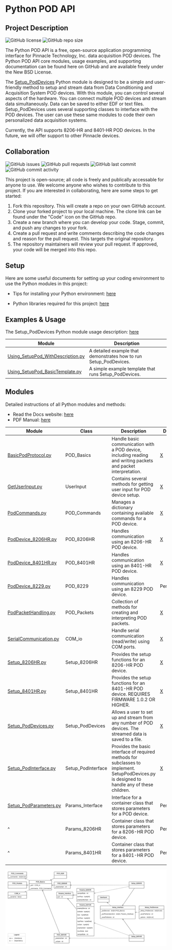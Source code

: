 # Python POD API

## Project Description 

![GitHub license](https://img.shields.io/github/license/Pinnacle-Technology-Inc/Python-POD-API)
![GitHub repo size](https://img.shields.io/github/repo-size/Pinnacle-Technology-Inc/Python-POD-API)

The Python POD API is a free, open-source application programming interface for Pinnacle Technology, Inc. data acquisition POD devices. The Python POD API core modules, usage examples, and supporting documentation can be found here on GitHub and are available freely under the New BSD License. 

The [Setup_PodDevices](/Documents/API_Manuals/Setup_PodDevices-Usage.pdf) Python module is designed to be a simple and user-friendly method to setup and stream data from Data Conditioning and Acquisition System POD devices. With this module, you can control several aspects of the hardware. You can connect multiple POD devices and stream data simultaneously. Data can be saved to either EDF or text files. Setup_PodDevices uses several supporting classes to interface with the POD devices. The user can use these same modules to code their own personalized data acquisition systems. 

Currently, the API supports 8206-HR and 8401-HR POD devices. In the future, we will offer support to other Pinnacle devices. 

## Collaboration 

![GitHub issues](https://img.shields.io/github/issues-raw/Pinnacle-Technology-Inc/Python-POD-API)
![GitHub pull requests](https://img.shields.io/github/issues-pr-raw/Pinnacle-Technology-Inc/Python-POD-API)
![GitHub last commit](https://img.shields.io/github/last-commit/Pinnacle-Technology-Inc/Python-POD-API)
![GitHub commit activity](https://img.shields.io/github/commit-activity/m/Pinnacle-Technology-Inc/Python-POD-API)

This project is open-source; all code is freely and publically accessable for anyone to use. We welcome anyone who wishes to contribute to this project. If you are interested in collaborating, here are some steps to get started: 

1. Fork this repository. This will create a repo on your own GitHub account.
2. Clone your forked project to your local machine. The clone link can be found under the "Code" icon on the GitHub repo.
3. Create a new branch where you can develop your code. Stage, commit, and push any changes to your fork.
4. Create a pull request and write comments describing the code changes and reason for the pull request. This targets the original repository.
5. The repository maintainers will review your pull request. If approved, your code will be merged into this repo. 

## Setup

Here are some useful documents for setting up your coding environment to use the Python modules in this project:

* Tips for installing your Python environment: [here](/Documents/Programming_Tutorials/PythonEnviornmentTips.txt)

* Python libraries required for this project: [here](/Code/requirements.txt)

## Examples & Usage 

The Setup_PodDevices Python module usage description: [here](/Documents/API_Manuals/Setup_PodDevices-Usage.pdf)

| Module                             | Description                                                   |
|------------------------------------|---------------------------------------------------------------|
| [Using_SetupPod_WithDescription.py](/Code/Examples/Using_SetupPod_WithDescription.py) | A detailed example that demonstrates how to run Setup_PodDevices. |
| [Using_SetupPod_BasicTemplate.py](/Code/Examples/Using_SetupPod_BasicTemplate.py) | A simple example template that runs Setup_PodDevices. |


## Modules 

Detailed instructions of all Python modules and methods: 
* Read the Docs website: [here](https://python-pod-api.readthedocs.io/en/latest/)
* PDF Manual: [here](/Documents/API_Manuals/Python_POD_API_Manual.pdf)

| Module                                                                | Class                 | Description | Docs | 
|-----------------------------------------------------------------------|-----------------------|-------------|------|
| [BasicPodProtocol.py](/Code/API_Modules/BasicPodProtocol.py)          | POD_Basics            | Handle basic communication with a POD device, including reading and writing packets and packet interpretation.  | [X](https://python-pod-api.readthedocs.io/en/latest/BasicPodProtocol.html) |
| [GetUserInput.py](/Code/API_Modules/GetUserInput.py)                  | UserInput             | Contains several methods for getting user input for POD device setup. |  [X](https://python-pod-api.readthedocs.io/en/latest/GetUserInput.html) |
| [PodCommands.py](/Code/API_Modules/PodCommands.py)                    | POD_Commands          | Manages a dictionary containing available commands for a POD device. | [X](https://python-pod-api.readthedocs.io/en/latest/PodCommands.html) |
| [PodDevice_8206HR.py](/Code/API_Modules/PodDevice_8206HR.py)          | POD_8206HR            | Handles communication using an 8206-HR POD device. | [X](https://python-pod-api.readthedocs.io/en/latest/PodDevice_8206HR.html) |
| [PodDevice_8401HR.py](/Code/API_Modules/PodDevice_8401HR.py)          | POD_8401HR            | Handles communication using an 8401-HR POD device. | [X](https://python-pod-api.readthedocs.io/en/latest/PodDevice_8401HR.html) |
| [PodDevice_8229.py](/Code/API_Modules/PodDevice_8229.py)              | POD_8229              | Handles communication using an 8229 POD device. | Pending | 
| [PodPacketHandling.py](/Code/API_Modules/PodPacketHandling.py)        | POD_Packets           | Collection of methods for creating and interpreting POD packets. | [X](https://python-pod-api.readthedocs.io/en/latest/PodPacketHandling.html) |
| [SerialCommunication.py](/Code/API_Modules/SerialCommunication.py)    | COM_io                | Handle serial communication (read/write) using COM ports. | [X](https://python-pod-api.readthedocs.io/en/latest/SerialCommunication.html) |
| [Setup_8206HR.py](/Code/API_Modules/Setup_8206HR.py)                  | Setup_8206HR          | Provides the setup functions for an 8206-HR POD device. | [X](https://python-pod-api.readthedocs.io/en/latest/Setup_8206HR.html) |
| [Setup_8401HR.py](/Code/API_Modules/Setup_8401HR.py)                  | Setup_8401HR          | Provides the setup functions for an 8401-HR POD device. REQUIRES FIRMWARE 1.0.2 OR HIGHER. |  [X](https://python-pod-api.readthedocs.io/en/latest/Setup_8401HR.html) |
| [Setup_PodDevices.py](/Code/API_Modules/Setup_PodDevices.py)          | Setup_PodDevices      | Allows a user to set up and stream from any number of POD devices. The streamed data is saved to a file. | [X](https://python-pod-api.readthedocs.io/en/latest/Setup_PodDevices.html) |
| [Setup_PodInterface.py](/Code/API_Modules/Setup_PodInterface.py)      | Setup_PodInterface    | Provides the basic interface of required methods for subclasses to implement. SetupPodDevices.py is designed to handle any of these children. | [X](https://python-pod-api.readthedocs.io/en/latest/Setup_PodInterface.html) |
| [Setup_PodParameters.py](/Code/API_Modules/Setup_PodParameters.py)    | Params_Interface      | Interface for a container class that stores parameters for a POD device. | Pending | 
| ^                                                                     | Params_8206HR         | Container class that stores parameters for a 8206-HR POD device. | Pending | 
| ^                                                                     | Params_8401HR         | Container class that stores parameters for a 8401-HR POD device. | Pending | 

![UML class diagram](/Documents/Diagrams/UML-class-diagram.png)
